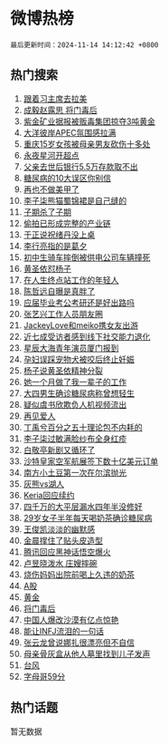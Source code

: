 # 微博热榜

`最后更新时间：2024-11-14 14:12:42 +0800`

## 热门搜索

1. [跟着习主席去拉美](https://m.weibo.cn/search?containerid=100103type%3D1%26t%3D10%26q%3D%23%E8%B7%9F%E7%9D%80%E4%B9%A0%E4%B8%BB%E5%B8%AD%E5%8E%BB%E6%8B%89%E7%BE%8E%23&stream_entry_id=51&isnewpage=1&extparam=seat%3D1%26filter_type%3Drealtimehot%26stream_entry_id%3D51%26c_type%3D51%26pos%3D0%26cate%3D10103%26q%3D%2523%25E8%25B7%259F%25E7%259D%2580%25E4%25B9%25A0%25E4%25B8%25BB%25E5%25B8%25AD%25E5%258E%25BB%25E6%258B%2589%25E7%25BE%258E%2523%26dgr%3D0%26display_time%3D1731564761%26pre_seqid%3D1731564761795063903753)
1. [成毅赵露思 将门毒后](https://m.weibo.cn/search?containerid=100103type%3D1%26t%3D10%26q%3D%E6%88%90%E6%AF%85%E8%B5%B5%E9%9C%B2%E6%80%9D+%E5%B0%86%E9%97%A8%E6%AF%92%E5%90%8E&stream_entry_id=31&isnewpage=1&extparam=seat%3D1%26band_rank%3D1%26lcate%3D5001%26flag%3D2%26pos%3D0%26cate%3D5001%26dgr%3D0%26stream_entry_id%3D31%26c_type%3D31%26q%3D%25E6%2588%2590%25E6%25AF%2585%25E8%25B5%25B5%25E9%259C%25B2%25E6%2580%259D%2520%25E5%25B0%2586%25E9%2597%25A8%25E6%25AF%2592%25E5%2590%258E%26realpos%3D1%26filter_type%3Drealtimehot%26display_time%3D1731564761%26pre_seqid%3D1731564761795063903753)
1. [紫金矿业据报被贩毒集团掠夺3吨黄金](https://m.weibo.cn/search?containerid=100103type%3D1%26t%3D10%26q%3D%23%E7%B4%AB%E9%87%91%E7%9F%BF%E4%B8%9A%E6%8D%AE%E6%8A%A5%E8%A2%AB%E8%B4%A9%E6%AF%92%E9%9B%86%E5%9B%A2%E6%8E%A0%E5%A4%BA3%E5%90%A8%E9%BB%84%E9%87%91%23&stream_entry_id=31&isnewpage=1&extparam=seat%3D1%26band_rank%3D2%26lcate%3D5001%26flag%3D0%26pos%3D1%26cate%3D5001%26dgr%3D0%26stream_entry_id%3D31%26c_type%3D31%26q%3D%2523%25E7%25B4%25AB%25E9%2587%2591%25E7%259F%25BF%25E4%25B8%259A%25E6%258D%25AE%25E6%258A%25A5%25E8%25A2%25AB%25E8%25B4%25A9%25E6%25AF%2592%25E9%259B%2586%25E5%259B%25A2%25E6%258E%25A0%25E5%25A4%25BA3%25E5%2590%25A8%25E9%25BB%2584%25E9%2587%2591%2523%26realpos%3D2%26filter_type%3Drealtimehot%26display_time%3D1731564761%26pre_seqid%3D1731564761795063903753)
1. [大洋彼岸APEC氛围感拉满](https://m.weibo.cn/search?containerid=100103type%3D1%26t%3D10%26q%3D%23%E5%A4%A7%E6%B4%8B%E5%BD%BC%E5%B2%B8APEC%E6%B0%9B%E5%9B%B4%E6%84%9F%E6%8B%89%E6%BB%A1%23&stream_entry_id=31&isnewpage=1&extparam=seat%3D1%26band_rank%3D3%26lcate%3D5001%26flag%3D0%26pos%3D2%26cate%3D5001%26dgr%3D0%26stream_entry_id%3D31%26c_type%3D31%26q%3D%2523%25E5%25A4%25A7%25E6%25B4%258B%25E5%25BD%25BC%25E5%25B2%25B8APEC%25E6%25B0%259B%25E5%259B%25B4%25E6%2584%259F%25E6%258B%2589%25E6%25BB%25A1%2523%26realpos%3D3%26filter_type%3Drealtimehot%26display_time%3D1731564761%26pre_seqid%3D1731564761795063903753)
1. [重庆15岁女孩被母亲男友砍伤十多处](https://m.weibo.cn/search?containerid=100103type%3D1%26t%3D10%26q%3D%23%E9%87%8D%E5%BA%8615%E5%B2%81%E5%A5%B3%E5%AD%A9%E8%A2%AB%E6%AF%8D%E4%BA%B2%E7%94%B7%E5%8F%8B%E7%A0%8D%E4%BC%A4%E5%8D%81%E5%A4%9A%E5%A4%84%23&stream_entry_id=31&isnewpage=1&extparam=seat%3D1%26band_rank%3D4%26lcate%3D5001%26flag%3D0%26pos%3D3%26cate%3D5001%26dgr%3D0%26stream_entry_id%3D31%26c_type%3D31%26q%3D%2523%25E9%2587%258D%25E5%25BA%258615%25E5%25B2%2581%25E5%25A5%25B3%25E5%25AD%25A9%25E8%25A2%25AB%25E6%25AF%258D%25E4%25BA%25B2%25E7%2594%25B7%25E5%258F%258B%25E7%25A0%258D%25E4%25BC%25A4%25E5%258D%2581%25E5%25A4%259A%25E5%25A4%2584%2523%26realpos%3D4%26filter_type%3Drealtimehot%26display_time%3D1731564761%26pre_seqid%3D1731564761795063903753)
1. [永夜星河开超点](https://m.weibo.cn/search?containerid=100103type%3D1%26t%3D10%26q%3D%23%E6%B0%B8%E5%A4%9C%E6%98%9F%E6%B2%B3%E5%BC%80%E8%B6%85%E7%82%B9%23&stream_entry_id=31&isnewpage=1&extparam=seat%3D1%26band_rank%3D5%26lcate%3D5001%26flag%3D1%26pos%3D4%26cate%3D5001%26dgr%3D0%26stream_entry_id%3D31%26c_type%3D31%26q%3D%2523%25E6%25B0%25B8%25E5%25A4%259C%25E6%2598%259F%25E6%25B2%25B3%25E5%25BC%2580%25E8%25B6%2585%25E7%2582%25B9%2523%26realpos%3D5%26filter_type%3Drealtimehot%26display_time%3D1731564761%26pre_seqid%3D1731564761795063903753)
1. [父亲去世后银行5.5万存款取不出](https://m.weibo.cn/search?containerid=100103type%3D1%26t%3D10%26q%3D%23%E7%88%B6%E4%BA%B2%E5%8E%BB%E4%B8%96%E5%90%8E%E9%93%B6%E8%A1%8C5.5%E4%B8%87%E5%AD%98%E6%AC%BE%E5%8F%96%E4%B8%8D%E5%87%BA%23&stream_entry_id=31&isnewpage=1&extparam=seat%3D1%26band_rank%3D6%26lcate%3D5001%26flag%3D0%26pos%3D5%26cate%3D5001%26dgr%3D0%26stream_entry_id%3D31%26c_type%3D31%26q%3D%2523%25E7%2588%25B6%25E4%25BA%25B2%25E5%258E%25BB%25E4%25B8%2596%25E5%2590%258E%25E9%2593%25B6%25E8%25A1%258C5.5%25E4%25B8%2587%25E5%25AD%2598%25E6%25AC%25BE%25E5%258F%2596%25E4%25B8%258D%25E5%2587%25BA%2523%26realpos%3D6%26filter_type%3Drealtimehot%26display_time%3D1731564761%26pre_seqid%3D1731564761795063903753)
1. [糖尿病的10大误区你别信](https://m.weibo.cn/search?containerid=100103type%3D1%26t%3D10%26q%3D%23%E7%B3%96%E5%B0%BF%E7%97%85%E7%9A%8410%E5%A4%A7%E8%AF%AF%E5%8C%BA%E4%BD%A0%E5%88%AB%E4%BF%A1%23&stream_entry_id=31&isnewpage=1&extparam=seat%3D1%26band_rank%3D7%26lcate%3D5001%26pos%3D6%26cate%3D5001%26dgr%3D0%26adid%3D264206%26stream_entry_id%3D31%26c_type%3D31%26q%3D%2523%25E7%25B3%2596%25E5%25B0%25BF%25E7%2597%2585%25E7%259A%258410%25E5%25A4%25A7%25E8%25AF%25AF%25E5%258C%25BA%25E4%25BD%25A0%25E5%2588%25AB%25E4%25BF%25A1%2523%26filter_type%3Drealtimehot%26is_ad_pos%3D1%26display_time%3D1731564761%26pre_seqid%3D1731564761795063903753)
1. [再也不做美甲了](https://m.weibo.cn/search?containerid=100103type%3D1%26t%3D10%26q%3D%E5%86%8D%E4%B9%9F%E4%B8%8D%E5%81%9A%E7%BE%8E%E7%94%B2%E4%BA%86&stream_entry_id=31&isnewpage=1&extparam=seat%3D1%26band_rank%3D7%26lcate%3D5001%26flag%3D0%26pos%3D7%26cate%3D5001%26dgr%3D0%26stream_entry_id%3D31%26c_type%3D31%26q%3D%25E5%2586%258D%25E4%25B9%259F%25E4%25B8%258D%25E5%2581%259A%25E7%25BE%258E%25E7%2594%25B2%25E4%25BA%2586%26realpos%3D7%26filter_type%3Drealtimehot%26display_time%3D1731564761%26pre_seqid%3D1731564761795063903753)
1. [李子柒熊猫蜀锦裙是自己缝的](https://m.weibo.cn/search?containerid=100103type%3D1%26t%3D10%26q%3D%23%E6%9D%8E%E5%AD%90%E6%9F%92%E7%86%8A%E7%8C%AB%E8%9C%80%E9%94%A6%E8%A3%99%E6%98%AF%E8%87%AA%E5%B7%B1%E7%BC%9D%E7%9A%84%23&stream_entry_id=31&isnewpage=1&extparam=seat%3D1%26band_rank%3D8%26lcate%3D5001%26flag%3D1%26pos%3D8%26cate%3D5001%26dgr%3D0%26stream_entry_id%3D31%26c_type%3D31%26q%3D%2523%25E6%259D%258E%25E5%25AD%2590%25E6%259F%2592%25E7%2586%258A%25E7%258C%25AB%25E8%259C%2580%25E9%2594%25A6%25E8%25A3%2599%25E6%2598%25AF%25E8%2587%25AA%25E5%25B7%25B1%25E7%25BC%259D%25E7%259A%2584%2523%26realpos%3D8%26filter_type%3Drealtimehot%26display_time%3D1731564761%26pre_seqid%3D1731564761795063903753)
1. [子期杀了子期](https://m.weibo.cn/search?containerid=100103type%3D1%26t%3D10%26q%3D%23%E5%AD%90%E6%9C%9F%E6%9D%80%E4%BA%86%E5%AD%90%E6%9C%9F%23&stream_entry_id=31&isnewpage=1&extparam=seat%3D1%26band_rank%3D9%26lcate%3D5001%26flag%3D1%26pos%3D9%26cate%3D5001%26dgr%3D0%26stream_entry_id%3D31%26c_type%3D31%26q%3D%2523%25E5%25AD%2590%25E6%259C%259F%25E6%259D%2580%25E4%25BA%2586%25E5%25AD%2590%25E6%259C%259F%2523%26realpos%3D9%26filter_type%3Drealtimehot%26display_time%3D1731564761%26pre_seqid%3D1731564761795063903753)
1. [偷拍已形成完整的产业链](https://m.weibo.cn/search?containerid=100103type%3D1%26t%3D10%26q%3D%23%E5%81%B7%E6%8B%8D%E5%B7%B2%E5%BD%A2%E6%88%90%E5%AE%8C%E6%95%B4%E7%9A%84%E4%BA%A7%E4%B8%9A%E9%93%BE%23&stream_entry_id=31&isnewpage=1&extparam=seat%3D1%26band_rank%3D10%26lcate%3D5001%26flag%3D1%26pos%3D10%26cate%3D5001%26dgr%3D0%26stream_entry_id%3D31%26c_type%3D31%26q%3D%2523%25E5%2581%25B7%25E6%258B%258D%25E5%25B7%25B2%25E5%25BD%25A2%25E6%2588%2590%25E5%25AE%258C%25E6%2595%25B4%25E7%259A%2584%25E4%25BA%25A7%25E4%25B8%259A%25E9%2593%25BE%2523%26realpos%3D10%26filter_type%3Drealtimehot%26display_time%3D1731564761%26pre_seqid%3D1731564761795063903753)
1. [于正说祝绪丹没上桌](https://m.weibo.cn/search?containerid=100103type%3D1%26t%3D10%26q%3D%23%E4%BA%8E%E6%AD%A3%E8%AF%B4%E7%A5%9D%E7%BB%AA%E4%B8%B9%E6%B2%A1%E4%B8%8A%E6%A1%8C%23&stream_entry_id=31&isnewpage=1&extparam=seat%3D1%26band_rank%3D11%26lcate%3D5001%26flag%3D2%26pos%3D11%26cate%3D5001%26dgr%3D0%26stream_entry_id%3D31%26c_type%3D31%26q%3D%2523%25E4%25BA%258E%25E6%25AD%25A3%25E8%25AF%25B4%25E7%25A5%259D%25E7%25BB%25AA%25E4%25B8%25B9%25E6%25B2%25A1%25E4%25B8%258A%25E6%25A1%258C%2523%26realpos%3D11%26filter_type%3Drealtimehot%26display_time%3D1731564761%26pre_seqid%3D1731564761795063903753)
1. [李行亮指的是葛夕](https://m.weibo.cn/search?containerid=100103type%3D1%26t%3D10%26q%3D%23%E6%9D%8E%E8%A1%8C%E4%BA%AE%E6%8C%87%E7%9A%84%E6%98%AF%E8%91%9B%E5%A4%95%23&stream_entry_id=31&isnewpage=1&extparam=seat%3D1%26band_rank%3D12%26lcate%3D5001%26flag%3D1%26pos%3D12%26cate%3D5001%26dgr%3D0%26stream_entry_id%3D31%26c_type%3D31%26q%3D%2523%25E6%259D%258E%25E8%25A1%258C%25E4%25BA%25AE%25E6%258C%2587%25E7%259A%2584%25E6%2598%25AF%25E8%2591%259B%25E5%25A4%2595%2523%26realpos%3D12%26filter_type%3Drealtimehot%26display_time%3D1731564761%26pre_seqid%3D1731564761795063903753)
1. [初中生骑车摔倒被供电公司车辆撞死](https://m.weibo.cn/search?containerid=100103type%3D1%26t%3D10%26q%3D%23%E5%88%9D%E4%B8%AD%E7%94%9F%E9%AA%91%E8%BD%A6%E6%91%94%E5%80%92%E8%A2%AB%E4%BE%9B%E7%94%B5%E5%85%AC%E5%8F%B8%E8%BD%A6%E8%BE%86%E6%92%9E%E6%AD%BB%23&stream_entry_id=31&isnewpage=1&extparam=seat%3D1%26band_rank%3D13%26lcate%3D5001%26flag%3D0%26pos%3D13%26cate%3D5001%26dgr%3D0%26stream_entry_id%3D31%26c_type%3D31%26q%3D%2523%25E5%2588%259D%25E4%25B8%25AD%25E7%2594%259F%25E9%25AA%2591%25E8%25BD%25A6%25E6%2591%2594%25E5%2580%2592%25E8%25A2%25AB%25E4%25BE%259B%25E7%2594%25B5%25E5%2585%25AC%25E5%258F%25B8%25E8%25BD%25A6%25E8%25BE%2586%25E6%2592%259E%25E6%25AD%25BB%2523%26realpos%3D13%26filter_type%3Drealtimehot%26display_time%3D1731564761%26pre_seqid%3D1731564761795063903753)
1. [黄圣依怼杨子](https://m.weibo.cn/search?containerid=100103type%3D1%26t%3D10%26q%3D%23%E9%BB%84%E5%9C%A3%E4%BE%9D%E6%80%BC%E6%9D%A8%E5%AD%90%23&stream_entry_id=31&isnewpage=1&extparam=seat%3D1%26band_rank%3D14%26lcate%3D5001%26flag%3D1%26pos%3D14%26cate%3D5001%26dgr%3D0%26stream_entry_id%3D31%26c_type%3D31%26q%3D%2523%25E9%25BB%2584%25E5%259C%25A3%25E4%25BE%259D%25E6%2580%25BC%25E6%259D%25A8%25E5%25AD%2590%2523%26realpos%3D14%26filter_type%3Drealtimehot%26display_time%3D1731564761%26pre_seqid%3D1731564761795063903753)
1. [在人生终点站工作的年轻人](https://m.weibo.cn/search?containerid=100103type%3D1%26t%3D10%26q%3D%23%E5%9C%A8%E4%BA%BA%E7%94%9F%E7%BB%88%E7%82%B9%E7%AB%99%E5%B7%A5%E4%BD%9C%E7%9A%84%E5%B9%B4%E8%BD%BB%E4%BA%BA%23&stream_entry_id=31&isnewpage=1&extparam=seat%3D1%26band_rank%3D15%26lcate%3D5001%26flag%3D1%26pos%3D15%26cate%3D5001%26dgr%3D0%26stream_entry_id%3D31%26c_type%3D31%26q%3D%2523%25E5%259C%25A8%25E4%25BA%25BA%25E7%2594%259F%25E7%25BB%2588%25E7%2582%25B9%25E7%25AB%2599%25E5%25B7%25A5%25E4%25BD%259C%25E7%259A%2584%25E5%25B9%25B4%25E8%25BD%25BB%25E4%25BA%25BA%2523%26realpos%3D15%26filter_type%3Drealtimehot%26display_time%3D1731564761%26pre_seqid%3D1731564761795063903753)
1. [陈哲远自曝是真胖了](https://m.weibo.cn/search?containerid=100103type%3D1%26t%3D10%26q%3D%23%E9%99%88%E5%93%B2%E8%BF%9C%E8%87%AA%E6%9B%9D%E6%98%AF%E7%9C%9F%E8%83%96%E4%BA%86%23&stream_entry_id=31&isnewpage=1&extparam=seat%3D1%26band_rank%3D16%26lcate%3D5001%26flag%3D1%26pos%3D16%26cate%3D5001%26dgr%3D0%26stream_entry_id%3D31%26c_type%3D31%26q%3D%2523%25E9%2599%2588%25E5%2593%25B2%25E8%25BF%259C%25E8%2587%25AA%25E6%259B%259D%25E6%2598%25AF%25E7%259C%259F%25E8%2583%2596%25E4%25BA%2586%2523%26realpos%3D16%26filter_type%3Drealtimehot%26display_time%3D1731564761%26pre_seqid%3D1731564761795063903753)
1. [应届毕业考公考研还是好出路吗](https://m.weibo.cn/search?containerid=100103type%3D1%26t%3D10%26q%3D%23%E5%BA%94%E5%B1%8A%E6%AF%95%E4%B8%9A%E8%80%83%E5%85%AC%E8%80%83%E7%A0%94%E8%BF%98%E6%98%AF%E5%A5%BD%E5%87%BA%E8%B7%AF%E5%90%97%23&stream_entry_id=31&isnewpage=1&extparam=seat%3D1%26band_rank%3D17%26lcate%3D5001%26flag%3D1%26pos%3D17%26cate%3D5001%26dgr%3D0%26stream_entry_id%3D31%26c_type%3D31%26q%3D%2523%25E5%25BA%2594%25E5%25B1%258A%25E6%25AF%2595%25E4%25B8%259A%25E8%2580%2583%25E5%2585%25AC%25E8%2580%2583%25E7%25A0%2594%25E8%25BF%2598%25E6%2598%25AF%25E5%25A5%25BD%25E5%2587%25BA%25E8%25B7%25AF%25E5%2590%2597%2523%26realpos%3D17%26filter_type%3Drealtimehot%26display_time%3D1731564761%26pre_seqid%3D1731564761795063903753)
1. [张艺兴工作人员朋友圈](https://m.weibo.cn/search?containerid=100103type%3D1%26t%3D10%26q%3D%E5%BC%A0%E8%89%BA%E5%85%B4%E5%B7%A5%E4%BD%9C%E4%BA%BA%E5%91%98%E6%9C%8B%E5%8F%8B%E5%9C%88&stream_entry_id=31&isnewpage=1&extparam=seat%3D1%26band_rank%3D18%26lcate%3D5001%26flag%3D1%26pos%3D18%26cate%3D5001%26dgr%3D0%26stream_entry_id%3D31%26c_type%3D31%26q%3D%25E5%25BC%25A0%25E8%2589%25BA%25E5%2585%25B4%25E5%25B7%25A5%25E4%25BD%259C%25E4%25BA%25BA%25E5%2591%2598%25E6%259C%258B%25E5%258F%258B%25E5%259C%2588%26realpos%3D18%26filter_type%3Drealtimehot%26display_time%3D1731564761%26pre_seqid%3D1731564761795063903753)
1. [JackeyLove和meiko携女友出游](https://m.weibo.cn/search?containerid=100103type%3D1%26t%3D10%26q%3D%23JackeyLove%E5%92%8Cmeiko%E6%90%BA%E5%A5%B3%E5%8F%8B%E5%87%BA%E6%B8%B8%23&stream_entry_id=31&isnewpage=1&extparam=seat%3D1%26band_rank%3D19%26lcate%3D5001%26flag%3D1%26pos%3D19%26cate%3D5001%26dgr%3D0%26stream_entry_id%3D31%26c_type%3D31%26q%3D%2523JackeyLove%25E5%2592%258Cmeiko%25E6%2590%25BA%25E5%25A5%25B3%25E5%258F%258B%25E5%2587%25BA%25E6%25B8%25B8%2523%26realpos%3D19%26filter_type%3Drealtimehot%26display_time%3D1731564761%26pre_seqid%3D1731564761795063903753)
1. [近七成受访者感到线下社交能力退化](https://m.weibo.cn/search?containerid=100103type%3D1%26t%3D10%26q%3D%23%E8%BF%91%E4%B8%83%E6%88%90%E5%8F%97%E8%AE%BF%E8%80%85%E6%84%9F%E5%88%B0%E7%BA%BF%E4%B8%8B%E7%A4%BE%E4%BA%A4%E8%83%BD%E5%8A%9B%E9%80%80%E5%8C%96%23&stream_entry_id=31&isnewpage=1&extparam=seat%3D1%26band_rank%3D20%26lcate%3D5001%26flag%3D1%26pos%3D20%26cate%3D5001%26dgr%3D0%26stream_entry_id%3D31%26c_type%3D31%26q%3D%2523%25E8%25BF%2591%25E4%25B8%2583%25E6%2588%2590%25E5%258F%2597%25E8%25AE%25BF%25E8%2580%2585%25E6%2584%259F%25E5%2588%25B0%25E7%25BA%25BF%25E4%25B8%258B%25E7%25A4%25BE%25E4%25BA%25A4%25E8%2583%25BD%25E5%258A%259B%25E9%2580%2580%25E5%258C%2596%2523%26realpos%3D20%26filter_type%3Drealtimehot%26display_time%3D1731564761%26pre_seqid%3D1731564761795063903753)
1. [星辰大海青年演员厦门报到](https://m.weibo.cn/search?containerid=100103type%3D1%26t%3D10%26q%3D%23%E6%98%9F%E8%BE%B0%E5%A4%A7%E6%B5%B7%E9%9D%92%E5%B9%B4%E6%BC%94%E5%91%98%E5%8E%A6%E9%97%A8%E6%8A%A5%E5%88%B0%23&stream_entry_id=31&isnewpage=1&extparam=seat%3D1%26band_rank%3D21%26lcate%3D5001%26flag%3D1%26pos%3D21%26cate%3D5001%26dgr%3D0%26stream_entry_id%3D31%26c_type%3D31%26q%3D%2523%25E6%2598%259F%25E8%25BE%25B0%25E5%25A4%25A7%25E6%25B5%25B7%25E9%259D%2592%25E5%25B9%25B4%25E6%25BC%2594%25E5%2591%2598%25E5%258E%25A6%25E9%2597%25A8%25E6%258A%25A5%25E5%2588%25B0%2523%26realpos%3D21%26filter_type%3Drealtimehot%26display_time%3D1731564761%26pre_seqid%3D1731564761795063903753)
1. [孕妇误踩宠物犬被咬后终止妊娠](https://m.weibo.cn/search?containerid=100103type%3D1%26t%3D10%26q%3D%23%E5%AD%95%E5%A6%87%E8%AF%AF%E8%B8%A9%E5%AE%A0%E7%89%A9%E7%8A%AC%E8%A2%AB%E5%92%AC%E5%90%8E%E7%BB%88%E6%AD%A2%E5%A6%8A%E5%A8%A0%23&stream_entry_id=31&isnewpage=1&extparam=seat%3D1%26band_rank%3D22%26lcate%3D5001%26flag%3D0%26pos%3D22%26cate%3D5001%26dgr%3D0%26stream_entry_id%3D31%26c_type%3D31%26q%3D%2523%25E5%25AD%2595%25E5%25A6%2587%25E8%25AF%25AF%25E8%25B8%25A9%25E5%25AE%25A0%25E7%2589%25A9%25E7%258A%25AC%25E8%25A2%25AB%25E5%2592%25AC%25E5%2590%258E%25E7%25BB%2588%25E6%25AD%25A2%25E5%25A6%258A%25E5%25A8%25A0%2523%26realpos%3D22%26filter_type%3Drealtimehot%26display_time%3D1731564761%26pre_seqid%3D1731564761795063903753)
1. [杨子说黄圣依精神分裂](https://m.weibo.cn/search?containerid=100103type%3D1%26t%3D10%26q%3D%23%E6%9D%A8%E5%AD%90%E8%AF%B4%E9%BB%84%E5%9C%A3%E4%BE%9D%E7%B2%BE%E7%A5%9E%E5%88%86%E8%A3%82%23&stream_entry_id=31&isnewpage=1&extparam=seat%3D1%26band_rank%3D23%26lcate%3D5001%26flag%3D1%26pos%3D23%26cate%3D5001%26dgr%3D0%26stream_entry_id%3D31%26c_type%3D31%26q%3D%2523%25E6%259D%25A8%25E5%25AD%2590%25E8%25AF%25B4%25E9%25BB%2584%25E5%259C%25A3%25E4%25BE%259D%25E7%25B2%25BE%25E7%25A5%259E%25E5%2588%2586%25E8%25A3%2582%2523%26realpos%3D23%26filter_type%3Drealtimehot%26display_time%3D1731564761%26pre_seqid%3D1731564761795063903753)
1. [她一个月做了我一辈子的工作](https://m.weibo.cn/search?containerid=100103type%3D1%26t%3D10%26q%3D%E5%A5%B9%E4%B8%80%E4%B8%AA%E6%9C%88%E5%81%9A%E4%BA%86%E6%88%91%E4%B8%80%E8%BE%88%E5%AD%90%E7%9A%84%E5%B7%A5%E4%BD%9C&stream_entry_id=31&isnewpage=1&extparam=seat%3D1%26band_rank%3D24%26lcate%3D5001%26flag%3D0%26pos%3D24%26cate%3D5001%26dgr%3D0%26stream_entry_id%3D31%26c_type%3D31%26q%3D%25E5%25A5%25B9%25E4%25B8%2580%25E4%25B8%25AA%25E6%259C%2588%25E5%2581%259A%25E4%25BA%2586%25E6%2588%2591%25E4%25B8%2580%25E8%25BE%2588%25E5%25AD%2590%25E7%259A%2584%25E5%25B7%25A5%25E4%25BD%259C%26realpos%3D24%26filter_type%3Drealtimehot%26display_time%3D1731564761%26pre_seqid%3D1731564761795063903753)
1. [大四男生确诊糖尿病称曾想轻生](https://m.weibo.cn/search?containerid=100103type%3D1%26t%3D10%26q%3D%23%E5%A4%A7%E5%9B%9B%E7%94%B7%E7%94%9F%E7%A1%AE%E8%AF%8A%E7%B3%96%E5%B0%BF%E7%97%85%E7%A7%B0%E6%9B%BE%E6%83%B3%E8%BD%BB%E7%94%9F%23&stream_entry_id=31&isnewpage=1&extparam=seat%3D1%26band_rank%3D25%26lcate%3D5001%26flag%3D1%26pos%3D25%26cate%3D5001%26dgr%3D0%26stream_entry_id%3D31%26c_type%3D31%26q%3D%2523%25E5%25A4%25A7%25E5%259B%259B%25E7%2594%25B7%25E7%2594%259F%25E7%25A1%25AE%25E8%25AF%258A%25E7%25B3%2596%25E5%25B0%25BF%25E7%2597%2585%25E7%25A7%25B0%25E6%259B%25BE%25E6%2583%25B3%25E8%25BD%25BB%25E7%2594%259F%2523%26realpos%3D25%26filter_type%3Drealtimehot%26display_time%3D1731564761%26pre_seqid%3D1731564761795063903753)
1. [疑似虞书欣欺负人机视频流出](https://m.weibo.cn/search?containerid=100103type%3D1%26t%3D10%26q%3D%E7%96%91%E4%BC%BC%E8%99%9E%E4%B9%A6%E6%AC%A3%E6%AC%BA%E8%B4%9F%E4%BA%BA%E6%9C%BA%E8%A7%86%E9%A2%91%E6%B5%81%E5%87%BA&stream_entry_id=31&isnewpage=1&extparam=seat%3D1%26band_rank%3D26%26lcate%3D5001%26flag%3D0%26pos%3D26%26cate%3D5001%26dgr%3D0%26stream_entry_id%3D31%26c_type%3D31%26q%3D%25E7%2596%2591%25E4%25BC%25BC%25E8%2599%259E%25E4%25B9%25A6%25E6%25AC%25A3%25E6%25AC%25BA%25E8%25B4%259F%25E4%25BA%25BA%25E6%259C%25BA%25E8%25A7%2586%25E9%25A2%2591%25E6%25B5%2581%25E5%2587%25BA%26realpos%3D26%26filter_type%3Drealtimehot%26display_time%3D1731564761%26pre_seqid%3D1731564761795063903753)
1. [再见爱人](https://m.weibo.cn/search?containerid=100103type%3D1%26t%3D10%26q%3D%E5%86%8D%E8%A7%81%E7%88%B1%E4%BA%BA&stream_entry_id=31&isnewpage=1&extparam=seat%3D1%26band_rank%3D27%26lcate%3D5001%26flag%3D0%26pos%3D27%26cate%3D5001%26dgr%3D0%26stream_entry_id%3D31%26c_type%3D31%26q%3D%25E5%2586%258D%25E8%25A7%2581%25E7%2588%25B1%25E4%25BA%25BA%26realpos%3D27%26filter_type%3Drealtimehot%26display_time%3D1731564761%26pre_seqid%3D1731564761795063903753)
1. [丁禹兮百分之五十理论包不内耗的](https://m.weibo.cn/search?containerid=100103type%3D1%26t%3D10%26q%3D%23%E4%B8%81%E7%A6%B9%E5%85%AE%E7%99%BE%E5%88%86%E4%B9%8B%E4%BA%94%E5%8D%81%E7%90%86%E8%AE%BA%E5%8C%85%E4%B8%8D%E5%86%85%E8%80%97%E7%9A%84%23&stream_entry_id=31&isnewpage=1&extparam=seat%3D1%26band_rank%3D28%26lcate%3D5001%26flag%3D1%26pos%3D28%26cate%3D5001%26dgr%3D0%26stream_entry_id%3D31%26c_type%3D31%26q%3D%2523%25E4%25B8%2581%25E7%25A6%25B9%25E5%2585%25AE%25E7%2599%25BE%25E5%2588%2586%25E4%25B9%258B%25E4%25BA%2594%25E5%258D%2581%25E7%2590%2586%25E8%25AE%25BA%25E5%258C%2585%25E4%25B8%258D%25E5%2586%2585%25E8%2580%2597%25E7%259A%2584%2523%26realpos%3D28%26filter_type%3Drealtimehot%26display_time%3D1731564761%26pre_seqid%3D1731564761795063903753)
1. [李子柒过敏满脸纱布全身红疹](https://m.weibo.cn/search?containerid=100103type%3D1%26t%3D10%26q%3D%23%E6%9D%8E%E5%AD%90%E6%9F%92%E8%BF%87%E6%95%8F%E6%BB%A1%E8%84%B8%E7%BA%B1%E5%B8%83%E5%85%A8%E8%BA%AB%E7%BA%A2%E7%96%B9%23&stream_entry_id=31&isnewpage=1&extparam=seat%3D1%26band_rank%3D29%26lcate%3D5001%26flag%3D0%26pos%3D29%26cate%3D5001%26dgr%3D0%26stream_entry_id%3D31%26c_type%3D31%26q%3D%2523%25E6%259D%258E%25E5%25AD%2590%25E6%259F%2592%25E8%25BF%2587%25E6%2595%258F%25E6%25BB%25A1%25E8%2584%25B8%25E7%25BA%25B1%25E5%25B8%2583%25E5%2585%25A8%25E8%25BA%25AB%25E7%25BA%25A2%25E7%2596%25B9%2523%26realpos%3D29%26filter_type%3Drealtimehot%26display_time%3D1731564761%26pre_seqid%3D1731564761795063903753)
1. [白敬亭新剧又循环了](https://m.weibo.cn/search?containerid=100103type%3D1%26t%3D10%26q%3D%23%E7%99%BD%E6%95%AC%E4%BA%AD%E6%96%B0%E5%89%A7%E5%8F%88%E5%BE%AA%E7%8E%AF%E4%BA%86%23&stream_entry_id=31&isnewpage=1&extparam=seat%3D1%26band_rank%3D30%26lcate%3D5001%26flag%3D0%26pos%3D30%26cate%3D5001%26dgr%3D0%26stream_entry_id%3D31%26c_type%3D31%26q%3D%2523%25E7%2599%25BD%25E6%2595%25AC%25E4%25BA%25AD%25E6%2596%25B0%25E5%2589%25A7%25E5%258F%2588%25E5%25BE%25AA%25E7%258E%25AF%25E4%25BA%2586%2523%26realpos%3D30%26filter_type%3Drealtimehot%26display_time%3D1731564761%26pre_seqid%3D1731564761795063903753)
1. [沙特皇家空军航展签下数十亿美元订单](https://m.weibo.cn/search?containerid=100103type%3D1%26t%3D10%26q%3D%23%E6%B2%99%E7%89%B9%E7%9A%87%E5%AE%B6%E7%A9%BA%E5%86%9B%E8%88%AA%E5%B1%95%E7%AD%BE%E4%B8%8B%E6%95%B0%E5%8D%81%E4%BA%BF%E7%BE%8E%E5%85%83%E8%AE%A2%E5%8D%95%23&stream_entry_id=31&isnewpage=1&extparam=seat%3D1%26band_rank%3D31%26lcate%3D5001%26flag%3D1%26pos%3D31%26cate%3D5001%26dgr%3D0%26stream_entry_id%3D31%26c_type%3D31%26q%3D%2523%25E6%25B2%2599%25E7%2589%25B9%25E7%259A%2587%25E5%25AE%25B6%25E7%25A9%25BA%25E5%2586%259B%25E8%2588%25AA%25E5%25B1%2595%25E7%25AD%25BE%25E4%25B8%258B%25E6%2595%25B0%25E5%258D%2581%25E4%25BA%25BF%25E7%25BE%258E%25E5%2585%2583%25E8%25AE%25A2%25E5%258D%2595%2523%26realpos%3D31%26filter_type%3Drealtimehot%26display_time%3D1731564761%26pre_seqid%3D1731564761795063903753)
1. [南方小土豆第一次在尔滨抛光](https://m.weibo.cn/search?containerid=100103type%3D1%26t%3D10%26q%3D%23%E5%8D%97%E6%96%B9%E5%B0%8F%E5%9C%9F%E8%B1%86%E7%AC%AC%E4%B8%80%E6%AC%A1%E5%9C%A8%E5%B0%94%E6%BB%A8%E6%8A%9B%E5%85%89%23&stream_entry_id=31&isnewpage=1&extparam=seat%3D1%26band_rank%3D32%26lcate%3D5001%26flag%3D0%26pos%3D32%26cate%3D5001%26dgr%3D0%26stream_entry_id%3D31%26c_type%3D31%26q%3D%2523%25E5%258D%2597%25E6%2596%25B9%25E5%25B0%258F%25E5%259C%259F%25E8%25B1%2586%25E7%25AC%25AC%25E4%25B8%2580%25E6%25AC%25A1%25E5%259C%25A8%25E5%25B0%2594%25E6%25BB%25A8%25E6%258A%259B%25E5%2585%2589%2523%26realpos%3D32%26filter_type%3Drealtimehot%26display_time%3D1731564761%26pre_seqid%3D1731564761795063903753)
1. [灰熊vs湖人](https://m.weibo.cn/search?containerid=100103type%3D1%26t%3D10%26q%3D%23%E7%81%B0%E7%86%8Avs%E6%B9%96%E4%BA%BA%23&stream_entry_id=31&isnewpage=1&extparam=seat%3D1%26band_rank%3D33%26lcate%3D5001%26flag%3D1%26pos%3D33%26cate%3D5001%26dgr%3D0%26stream_entry_id%3D31%26c_type%3D31%26q%3D%2523%25E7%2581%25B0%25E7%2586%258Avs%25E6%25B9%2596%25E4%25BA%25BA%2523%26realpos%3D33%26filter_type%3Drealtimehot%26display_time%3D1731564761%26pre_seqid%3D1731564761795063903753)
1. [Keria回应续约](https://m.weibo.cn/search?containerid=100103type%3D1%26t%3D10%26q%3D%23Keria%E5%9B%9E%E5%BA%94%E7%BB%AD%E7%BA%A6%23&stream_entry_id=31&isnewpage=1&extparam=seat%3D1%26band_rank%3D34%26lcate%3D5001%26flag%3D1%26pos%3D34%26cate%3D5001%26dgr%3D0%26stream_entry_id%3D31%26c_type%3D31%26q%3D%2523Keria%25E5%259B%259E%25E5%25BA%2594%25E7%25BB%25AD%25E7%25BA%25A6%2523%26realpos%3D34%26filter_type%3Drealtimehot%26display_time%3D1731564761%26pre_seqid%3D1731564761795063903753)
1. [四千万的大平层漏水四年半没修好](https://m.weibo.cn/search?containerid=100103type%3D1%26t%3D10%26q%3D%23%E5%9B%9B%E5%8D%83%E4%B8%87%E7%9A%84%E5%A4%A7%E5%B9%B3%E5%B1%82%E6%BC%8F%E6%B0%B4%E5%9B%9B%E5%B9%B4%E5%8D%8A%E6%B2%A1%E4%BF%AE%E5%A5%BD%23&stream_entry_id=31&isnewpage=1&extparam=seat%3D1%26band_rank%3D35%26lcate%3D5001%26flag%3D0%26pos%3D35%26cate%3D5001%26dgr%3D0%26stream_entry_id%3D31%26c_type%3D31%26q%3D%2523%25E5%259B%259B%25E5%258D%2583%25E4%25B8%2587%25E7%259A%2584%25E5%25A4%25A7%25E5%25B9%25B3%25E5%25B1%2582%25E6%25BC%258F%25E6%25B0%25B4%25E5%259B%259B%25E5%25B9%25B4%25E5%258D%258A%25E6%25B2%25A1%25E4%25BF%25AE%25E5%25A5%25BD%2523%26realpos%3D35%26filter_type%3Drealtimehot%26display_time%3D1731564761%26pre_seqid%3D1731564761795063903753)
1. [29岁女子半年每天喝奶茶确诊糖尿病](https://m.weibo.cn/search?containerid=100103type%3D1%26t%3D10%26q%3D%2329%E5%B2%81%E5%A5%B3%E5%AD%90%E5%8D%8A%E5%B9%B4%E6%AF%8F%E5%A4%A9%E5%96%9D%E5%A5%B6%E8%8C%B6%E7%A1%AE%E8%AF%8A%E7%B3%96%E5%B0%BF%E7%97%85%23&stream_entry_id=31&isnewpage=1&extparam=seat%3D1%26band_rank%3D36%26lcate%3D5001%26flag%3D0%26pos%3D36%26cate%3D5001%26dgr%3D0%26stream_entry_id%3D31%26c_type%3D31%26q%3D%252329%25E5%25B2%2581%25E5%25A5%25B3%25E5%25AD%2590%25E5%258D%258A%25E5%25B9%25B4%25E6%25AF%258F%25E5%25A4%25A9%25E5%2596%259D%25E5%25A5%25B6%25E8%258C%25B6%25E7%25A1%25AE%25E8%25AF%258A%25E7%25B3%2596%25E5%25B0%25BF%25E7%2597%2585%2523%26realpos%3D36%26filter_type%3Drealtimehot%26display_time%3D1731564761%26pre_seqid%3D1731564761795063903753)
1. [王俊凯淡淡的幽默感](https://m.weibo.cn/search?containerid=100103type%3D1%26t%3D10%26q%3D%23%E7%8E%8B%E4%BF%8A%E5%87%AF%E6%B7%A1%E6%B7%A1%E7%9A%84%E5%B9%BD%E9%BB%98%E6%84%9F%23&stream_entry_id=31&isnewpage=1&extparam=seat%3D1%26band_rank%3D37%26lcate%3D5001%26flag%3D0%26pos%3D37%26cate%3D5001%26dgr%3D0%26adid%3D264224%26stream_entry_id%3D31%26c_type%3D31%26q%3D%2523%25E7%258E%258B%25E4%25BF%258A%25E5%2587%25AF%25E6%25B7%25A1%25E6%25B7%25A1%25E7%259A%2584%25E5%25B9%25BD%25E9%25BB%2598%25E6%2584%259F%2523%26realpos%3D37%26filter_type%3Drealtimehot%26display_time%3D1731564761%26pre_seqid%3D1731564761795063903753)
1. [金晨撑住了贴头皮造型](https://m.weibo.cn/search?containerid=100103type%3D1%26t%3D10%26q%3D%E9%87%91%E6%99%A8%E6%92%91%E4%BD%8F%E4%BA%86%E8%B4%B4%E5%A4%B4%E7%9A%AE%E9%80%A0%E5%9E%8B&stream_entry_id=31&isnewpage=1&extparam=seat%3D1%26band_rank%3D38%26lcate%3D5001%26flag%3D1%26pos%3D38%26cate%3D5001%26dgr%3D0%26stream_entry_id%3D31%26c_type%3D31%26q%3D%25E9%2587%2591%25E6%2599%25A8%25E6%2592%2591%25E4%25BD%258F%25E4%25BA%2586%25E8%25B4%25B4%25E5%25A4%25B4%25E7%259A%25AE%25E9%2580%25A0%25E5%259E%258B%26realpos%3D38%26filter_type%3Drealtimehot%26display_time%3D1731564761%26pre_seqid%3D1731564761795063903753)
1. [腾讯回应黑神话悟空爆火](https://m.weibo.cn/search?containerid=100103type%3D1%26t%3D10%26q%3D%23%E8%85%BE%E8%AE%AF%E5%9B%9E%E5%BA%94%E9%BB%91%E7%A5%9E%E8%AF%9D%E6%82%9F%E7%A9%BA%E7%88%86%E7%81%AB%23&stream_entry_id=31&isnewpage=1&extparam=seat%3D1%26band_rank%3D39%26lcate%3D5001%26flag%3D1%26pos%3D39%26cate%3D5001%26dgr%3D0%26stream_entry_id%3D31%26c_type%3D31%26q%3D%2523%25E8%2585%25BE%25E8%25AE%25AF%25E5%259B%259E%25E5%25BA%2594%25E9%25BB%2591%25E7%25A5%259E%25E8%25AF%259D%25E6%2582%259F%25E7%25A9%25BA%25E7%2588%2586%25E7%2581%25AB%2523%26realpos%3D39%26filter_type%3Drealtimehot%26display_time%3D1731564761%26pre_seqid%3D1731564761795063903753)
1. [卢昱晓泼水 庄嫂摔碗](https://m.weibo.cn/search?containerid=100103type%3D1%26t%3D10%26q%3D%E5%8D%A2%E6%98%B1%E6%99%93%E6%B3%BC%E6%B0%B4+%E5%BA%84%E5%AB%82%E6%91%94%E7%A2%97&stream_entry_id=31&isnewpage=1&extparam=seat%3D1%26band_rank%3D40%26lcate%3D5001%26flag%3D0%26pos%3D40%26cate%3D5001%26dgr%3D0%26stream_entry_id%3D31%26c_type%3D31%26q%3D%25E5%258D%25A2%25E6%2598%25B1%25E6%2599%2593%25E6%25B3%25BC%25E6%25B0%25B4%2520%25E5%25BA%2584%25E5%25AB%2582%25E6%2591%2594%25E7%25A2%2597%26realpos%3D40%26filter_type%3Drealtimehot%26display_time%3D1731564761%26pre_seqid%3D1731564761795063903753)
1. [烧伤妈妈出院前喝上久违的奶茶](https://m.weibo.cn/search?containerid=100103type%3D1%26t%3D10%26q%3D%23%E7%83%A7%E4%BC%A4%E5%A6%88%E5%A6%88%E5%87%BA%E9%99%A2%E5%89%8D%E5%96%9D%E4%B8%8A%E4%B9%85%E8%BF%9D%E7%9A%84%E5%A5%B6%E8%8C%B6%23&stream_entry_id=31&isnewpage=1&extparam=seat%3D1%26band_rank%3D41%26lcate%3D5001%26flag%3D0%26pos%3D41%26cate%3D5001%26dgr%3D0%26stream_entry_id%3D31%26c_type%3D31%26q%3D%2523%25E7%2583%25A7%25E4%25BC%25A4%25E5%25A6%2588%25E5%25A6%2588%25E5%2587%25BA%25E9%2599%25A2%25E5%2589%258D%25E5%2596%259D%25E4%25B8%258A%25E4%25B9%2585%25E8%25BF%259D%25E7%259A%2584%25E5%25A5%25B6%25E8%258C%25B6%2523%26realpos%3D41%26filter_type%3Drealtimehot%26display_time%3D1731564761%26pre_seqid%3D1731564761795063903753)
1. [A股](https://m.weibo.cn/search?containerid=100103type%3D1%26t%3D10%26q%3DA%E8%82%A1&stream_entry_id=31&isnewpage=1&extparam=seat%3D1%26band_rank%3D42%26lcate%3D5001%26flag%3D0%26pos%3D42%26cate%3D5001%26dgr%3D0%26stream_entry_id%3D31%26c_type%3D31%26q%3DA%25E8%2582%25A1%26realpos%3D42%26filter_type%3Drealtimehot%26display_time%3D1731564761%26pre_seqid%3D1731564761795063903753)
1. [黄金](https://m.weibo.cn/search?containerid=100103type%3D1%26t%3D10%26q%3D%E9%BB%84%E9%87%91&stream_entry_id=31&isnewpage=1&extparam=seat%3D1%26band_rank%3D43%26lcate%3D5001%26flag%3D0%26pos%3D43%26cate%3D5001%26dgr%3D0%26stream_entry_id%3D31%26c_type%3D31%26q%3D%25E9%25BB%2584%25E9%2587%2591%26realpos%3D43%26filter_type%3Drealtimehot%26display_time%3D1731564761%26pre_seqid%3D1731564761795063903753)
1. [将门毒后](https://m.weibo.cn/search?containerid=100103type%3D1%26t%3D10%26q%3D%E5%B0%86%E9%97%A8%E6%AF%92%E5%90%8E&stream_entry_id=31&isnewpage=1&extparam=seat%3D1%26band_rank%3D44%26lcate%3D5001%26flag%3D1%26pos%3D44%26cate%3D5001%26dgr%3D0%26stream_entry_id%3D31%26c_type%3D31%26q%3D%25E5%25B0%2586%25E9%2597%25A8%25E6%25AF%2592%25E5%2590%258E%26realpos%3D44%26filter_type%3Drealtimehot%26display_time%3D1731564761%26pre_seqid%3D1731564761795063903753)
1. [中国人爆改沙漠有亿点惊艳](https://m.weibo.cn/search?containerid=100103type%3D1%26t%3D10%26q%3D%23%E4%B8%AD%E5%9B%BD%E4%BA%BA%E7%88%86%E6%94%B9%E6%B2%99%E6%BC%A0%E6%9C%89%E4%BA%BF%E7%82%B9%E6%83%8A%E8%89%B3%23&stream_entry_id=31&isnewpage=1&extparam=seat%3D1%26band_rank%3D45%26lcate%3D5001%26flag%3D0%26pos%3D45%26cate%3D5001%26dgr%3D0%26stream_entry_id%3D31%26c_type%3D31%26q%3D%2523%25E4%25B8%25AD%25E5%259B%25BD%25E4%25BA%25BA%25E7%2588%2586%25E6%2594%25B9%25E6%25B2%2599%25E6%25BC%25A0%25E6%259C%2589%25E4%25BA%25BF%25E7%2582%25B9%25E6%2583%258A%25E8%2589%25B3%2523%26realpos%3D45%26filter_type%3Drealtimehot%26display_time%3D1731564761%26pre_seqid%3D1731564761795063903753)
1. [能让INFJ流泪的一句话](https://m.weibo.cn/search?containerid=100103type%3D1%26t%3D10%26q%3D%E8%83%BD%E8%AE%A9INFJ%E6%B5%81%E6%B3%AA%E7%9A%84%E4%B8%80%E5%8F%A5%E8%AF%9D&stream_entry_id=31&isnewpage=1&extparam=seat%3D1%26band_rank%3D46%26lcate%3D5001%26flag%3D1%26pos%3D46%26cate%3D5001%26dgr%3D0%26stream_entry_id%3D31%26c_type%3D31%26q%3D%25E8%2583%25BD%25E8%25AE%25A9INFJ%25E6%25B5%2581%25E6%25B3%25AA%25E7%259A%2584%25E4%25B8%2580%25E5%258F%25A5%25E8%25AF%259D%26realpos%3D46%26filter_type%3Drealtimehot%26display_time%3D1731564761%26pre_seqid%3D1731564761795063903753)
1. [张云龙曾说娜扎很漂亮但不自信](https://m.weibo.cn/search?containerid=100103type%3D1%26t%3D10%26q%3D%23%E5%BC%A0%E4%BA%91%E9%BE%99%E6%9B%BE%E8%AF%B4%E5%A8%9C%E6%89%8E%E5%BE%88%E6%BC%82%E4%BA%AE%E4%BD%86%E4%B8%8D%E8%87%AA%E4%BF%A1%23&stream_entry_id=31&isnewpage=1&extparam=seat%3D1%26band_rank%3D47%26lcate%3D5001%26flag%3D1%26pos%3D47%26cate%3D5001%26dgr%3D0%26stream_entry_id%3D31%26c_type%3D31%26q%3D%2523%25E5%25BC%25A0%25E4%25BA%2591%25E9%25BE%2599%25E6%259B%25BE%25E8%25AF%25B4%25E5%25A8%259C%25E6%2589%258E%25E5%25BE%2588%25E6%25BC%2582%25E4%25BA%25AE%25E4%25BD%2586%25E4%25B8%258D%25E8%2587%25AA%25E4%25BF%25A1%2523%26realpos%3D47%26filter_type%3Drealtimehot%26display_time%3D1731564761%26pre_seqid%3D1731564761795063903753)
1. [母亲骨灰盒从他人墓里找到儿子发声](https://m.weibo.cn/search?containerid=100103type%3D1%26t%3D10%26q%3D%23%E6%AF%8D%E4%BA%B2%E9%AA%A8%E7%81%B0%E7%9B%92%E4%BB%8E%E4%BB%96%E4%BA%BA%E5%A2%93%E9%87%8C%E6%89%BE%E5%88%B0%E5%84%BF%E5%AD%90%E5%8F%91%E5%A3%B0%23&stream_entry_id=31&isnewpage=1&extparam=seat%3D1%26band_rank%3D48%26lcate%3D5001%26flag%3D0%26pos%3D48%26cate%3D5001%26dgr%3D0%26stream_entry_id%3D31%26c_type%3D31%26q%3D%2523%25E6%25AF%258D%25E4%25BA%25B2%25E9%25AA%25A8%25E7%2581%25B0%25E7%259B%2592%25E4%25BB%258E%25E4%25BB%2596%25E4%25BA%25BA%25E5%25A2%2593%25E9%2587%258C%25E6%2589%25BE%25E5%2588%25B0%25E5%2584%25BF%25E5%25AD%2590%25E5%258F%2591%25E5%25A3%25B0%2523%26realpos%3D48%26filter_type%3Drealtimehot%26display_time%3D1731564761%26pre_seqid%3D1731564761795063903753)
1. [台风](https://m.weibo.cn/search?containerid=100103type%3D1%26t%3D10%26q%3D%E5%8F%B0%E9%A3%8E&stream_entry_id=31&isnewpage=1&extparam=seat%3D1%26band_rank%3D49%26lcate%3D5001%26flag%3D0%26pos%3D49%26cate%3D5001%26dgr%3D0%26stream_entry_id%3D31%26c_type%3D31%26q%3D%25E5%258F%25B0%25E9%25A3%258E%26realpos%3D49%26filter_type%3Drealtimehot%26display_time%3D1731564761%26pre_seqid%3D1731564761795063903753)
1. [字母哥59分](https://m.weibo.cn/search?containerid=100103type%3D1%26t%3D10%26q%3D%23%E5%AD%97%E6%AF%8D%E5%93%A559%E5%88%86%23&stream_entry_id=31&isnewpage=1&extparam=seat%3D1%26band_rank%3D50%26lcate%3D5001%26flag%3D1%26pos%3D50%26cate%3D5001%26dgr%3D0%26stream_entry_id%3D31%26c_type%3D31%26q%3D%2523%25E5%25AD%2597%25E6%25AF%258D%25E5%2593%25A559%25E5%2588%2586%2523%26realpos%3D50%26filter_type%3Drealtimehot%26display_time%3D1731564761%26pre_seqid%3D1731564761795063903753)

## 热门话题

暂无数据
